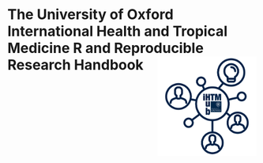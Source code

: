 
# The University of Oxford International Health and Tropical Medicine R and Reproducible Research Handbook <img src="images/ihtm_small.png" align="right" width="200px" />

<!-- badges: start -->
<!-- badges: end -->


